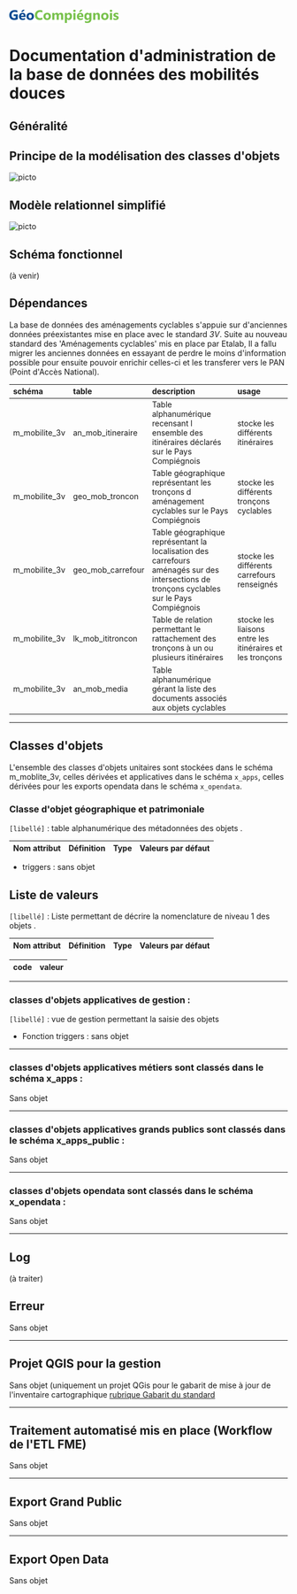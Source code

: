 ![picto](https://github.com/sigagglocompiegne/orga_gest_igeo/blob/master/doc/img/geocompiegnois_2020_reduit_v2.png)

# Documentation d'administration de la base de données des mobilités douces #

## Généralité
 

## Principe de la modélisation des classes d'objets

![picto](.png)

## Modèle relationnel simplifié

![picto](.png)

## Schéma fonctionnel

(à venir)


## Dépendances

La base de données des aménagements cyclables s'appuie sur d'anciennes données préexistantes mise en place avec le standard *3V*. Suite au nouveau standard des 'Aménagements cyclables' mis en place par Etalab, Il a fallu migrer les anciennes données en essayant de perdre le moins d'information possible pour ensuite pouvoir enrichir celles-ci et les transferer vers le PAN (Point d'Accès National).

|schéma | table | description | usage |
|:---|:---|:---|:---|   
|m_mobilite_3v| an_mob_itineraire| Table alphanumérique recensant l ensemble des itinéraires déclarés sur le Pays Compiégnois| stocke les différents itinéraires| |
|m_mobilite_3v| geo_mob_troncon| Table géographique représentant les tronçons d aménagement cyclables sur le Pays Compiégnois| stocke les différents tronçons cyclables| |
|m_mobilite_3v| geo_mob_carrefour| Table géographique représentant la localisation des carrefours aménagés sur des intersections de tronçons cyclables sur le Pays Compiégnois| stocke les différents carrefours renseignés| |
|m_mobilite_3v| lk_mob_ititroncon| Table de relation permettant le rattachement des tronçons à un ou plusieurs itinéraires| stocke les liaisons entre les itinéraires et les tronçons| |
|m_mobilite_3v| an_mob_media| Table alphanumérique gérant la liste des documents associés aux objets cyclables| |

---

## Classes d'objets

L'ensemble des classes d'objets unitaires sont stockées dans le schéma m_moblite_3v, celles dérivées et applicatives dans le schéma `x_apps`, celles dérivées pour les exports opendata dans le schéma `x_opendata`.

### Classe d'objet géographique et patrimoniale

`[libellé]` : table alphanumérique des métadonnées des objets .

|Nom attribut | Définition | Type  | Valeurs par défaut |
|:---|:---|:---|:---|  


* triggers : sans objet





## Liste de valeurs

`[libellé]` : Liste permettant de décrire la nomenclature de niveau 1 des objets .

|Nom attribut | Définition | Type  | Valeurs par défaut |
|:---|:---|:---|:---|    


|code | valeur |
|:---|:---| 



---


### classes d'objets applicatives de gestion :

`[libellé]` : vue de gestion permettant la saisie des objets 

* Fonction triggers : sans objet


---

### classes d'objets applicatives métiers sont classés dans le schéma x_apps :
 
Sans objet

---


### classes d'objets applicatives grands publics sont classés dans le schéma x_apps_public :

Sans objet

---

### classes d'objets opendata sont classés dans le schéma x_opendata :

Sans objet

---

## Log

(à traiter)

## Erreur

Sans objet

---

## Projet QGIS pour la gestion

Sans objet (uniquement un projet QGis pour le gabarit de mise à jour de l'inventaire cartographique [rubrique Gabarit du standard](https://github.com/sigagglocompiegne/espace_vert/blob/master/gabarit/livrables.md)

---

## Traitement automatisé mis en place (Workflow de l'ETL FME)

Sans objet

---

## Export Grand Public

Sans objet

---

## Export Open Data

Sans objet






